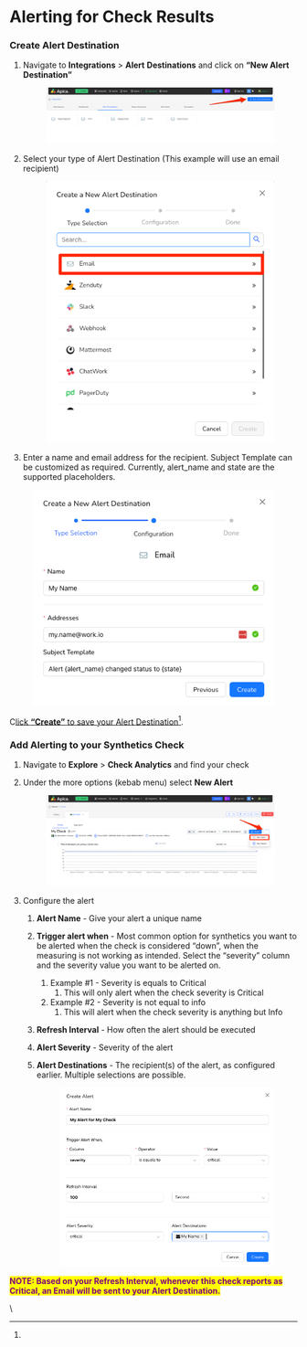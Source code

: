 # Alerting for Check Results

### Create Alert Destination <a href="#create-alert-destination" id="create-alert-destination"></a>

1.  Navigate to **Integrations** > **Alert** **Destinations** and click on **“New Alert Destination”**

    <figure><img src="../../.gitbook/assets/image (1) (1) (1) (1) (1) (1) (1).png" alt=""><figcaption></figcaption></figure>

    &#x20;
2.  Select your type of Alert Destination (This example will use an email recipient)

    <figure><img src="../../.gitbook/assets/image (1) (1) (1) (1) (1) (1) (1) (1).png" alt=""><figcaption></figcaption></figure>

    &#x20;
3. Enter a name and email address for the recipient. Subject Template can be customized as required. Currently, alert\_name and state are the supported placeholders.

<figure><img src="../../.gitbook/assets/image (2) (1) (1) (1).png" alt=""><figcaption></figcaption></figure>

C[lick **“Create”** to save your Alert Destination](#user-content-fn-1)[^1].

### Add Alerting to your Synthetics Check <a href="#add-alerting-to-your-synthetics-check" id="add-alerting-to-your-synthetics-check"></a>

1. Navigate to **Explore** > **Check Analytics** and find your check
2.  Under the more options (kebab menu) select **New Alert**

    <figure><img src="../../.gitbook/assets/image (3) (1) (1).png" alt=""><figcaption></figcaption></figure>

    &#x20;
3. Configure the alert
   1. **Alert Name** - Give your alert a unique name
   2. **Trigger alert when** - Most common option for synthetics you want to be alerted when the check is considered “down”, when the measuring is not working as intended. Select the “severity” column and the severity value you want to be alerted on.
      1. Example #1 - Severity is equals to Critical
         1. This will only alert when the check severity is Critical
      2. Example #2 - Severity is not equal to info
         1. This will alert when the check severity is anything but Info
   3. **Refresh Interval** - How often the alert should be executed
   4. **Alert Severity** - Severity of the alert
   5.  **Alert Destinations** - The recipient(s) of the alert, as configured earlier. Multiple selections are possible.

       <figure><img src="../../.gitbook/assets/image (7) (1).png" alt=""><figcaption></figcaption></figure>

<mark style="color:purple;">**NOTE: Based on your Refresh Interval, whenever this check reports as Critical, an Email will be sent to your Alert Destination.**</mark>

\


[^1]: 
